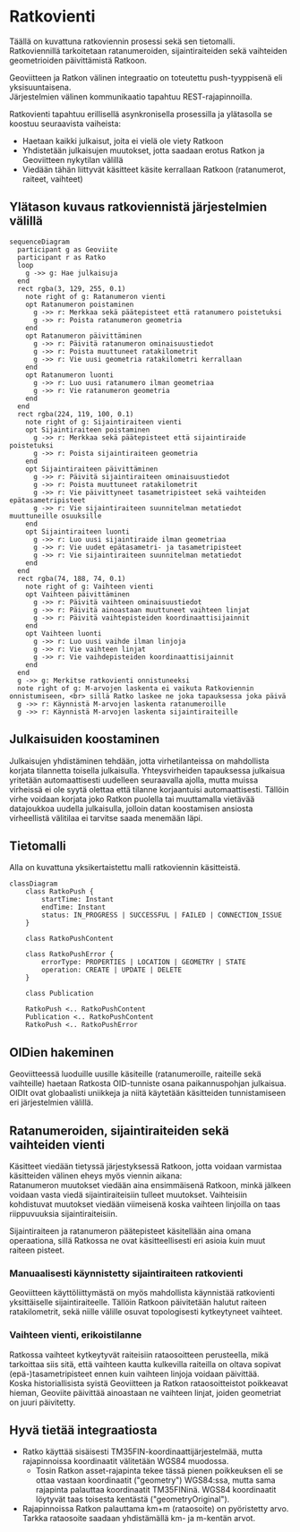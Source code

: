 # Ratkovienti
Täällä on kuvattuna ratkoviennin prosessi sekä sen tietomalli.  
Ratkoviennillä tarkoitetaan ratanumeroiden, sijaintiraiteiden sekä vaihteiden geometrioiden päivittämistä Ratkoon.

Geoviitteen ja Ratkon välinen integraatio on toteutettu push-tyyppisenä eli yksisuuntaisena.  
Järjestelmien välinen kommunikaatio tapahtuu REST-rajapinnoilla. 

Ratkovienti tapahtuu erillisellä asynkronisella prosessilla ja ylätasolla se koostuu seuraavista vaiheista:
- Haetaan kaikki julkaisut, joita ei vielä ole viety Ratkoon
- Yhdistetään julkaisujen muutokset, jotta saadaan erotus Ratkon ja Geoviitteen nykytilan välillä
- Viedään tähän liittyvät käsitteet käsite kerrallaan Ratkoon (ratanumerot, raiteet, vaihteet)

## Ylätason kuvaus ratkoviennistä järjestelmien välillä

```mermaid
sequenceDiagram
  participant g as Geoviite
  participant r as Ratko
  loop
    g ->> g: Hae julkaisuja
  end
  rect rgba(3, 129, 255, 0.1)
    note right of g: Ratanumeron vienti
    opt Ratanumeron poistaminen
      g ->> r: Merkkaa sekä päätepisteet että ratanumero poistetuksi
      g ->> r: Poista ratanumeron geometria
    end
    opt Ratanumeron päivittäminen
      g ->> r: Päivitä ratanumeron ominaisuustiedot
      g ->> r: Poista muuttuneet ratakilometrit
      g ->> r: Vie uusi geometria ratakilometri kerrallaan
    end
    opt Ratanumeron luonti
      g ->> r: Luo uusi ratanumero ilman geometriaa
      g ->> r: Vie ratanumeron geometria
    end
  end
  rect rgba(224, 119, 100, 0.1)
    note right of g: Sijaintiraiteen vienti
    opt Sijaintiraiteen poistaminen
      g ->> r: Merkkaa sekä päätepisteet että sijaintiraide poistetuksi
      g ->> r: Poista sijaintiraiteen geometria
    end
    opt Sijaintiraiteen päivittäminen
      g ->> r: Päivitä sijaintiraiteen ominaisuustiedot
      g ->> r: Poista muuttuneet ratakilometrit
      g ->> r: Vie päivittyneet tasametripisteet sekä vaihteiden epätasametripisteet
      g ->> r: Vie sijaintiraiteen suunnitelman metatiedot muuttuneille osuuksille
    end
    opt Sijaintiraiteen luonti
      g ->> r: Luo uusi sijaintiraide ilman geometriaa
      g ->> r: Vie uudet epätasametri- ja tasametripisteet
      g ->> r: Vie sijaintiraiteen suunnitelman metatiedot
    end
  end
  rect rgba(74, 188, 74, 0.1)
    note right of g: Vaihteen vienti
    opt Vaihteen päivittäminen
      g ->> r: Päivitä vaihteen ominaisuustiedot
      g ->> r: Päivitä ainoastaan muuttuneet vaihteen linjat
      g ->> r: Päivitä vaihtepisteiden koordinaattisijainnit
    end
    opt Vaihteen luonti
      g ->> r: Luo uusi vaihde ilman linjoja
      g ->> r: Vie vaihteen linjat
      g ->> r: Vie vaihdepisteiden koordinaattisijainnit
    end
  end
  g ->> g: Merkitse ratkovienti onnistuneeksi
  note right of g: M-arvojen laskenta ei vaikuta Ratkoviennin onnistumiseen, <br> sillä Ratko laskee ne joka tapauksessa joka päivä
  g ->> r: Käynnistä M-arvojen laskenta ratanumeroille
  g ->> r: Käynnistä M-arvojen laskenta sijaintiraiteille
```

## Julkaisuiden koostaminen
Julkaisujen yhdistäminen tehdään, jotta virhetilanteissa on mahdollista korjata tilannetta toisella julkaisulla.
Yhteysvirheiden tapauksessa julkaisua yritetään automaattisesti uudelleen seuraavalla ajolla, mutta muissa virheissä ei
ole syytä olettaa että tilanne korjaantuisi automaattisesti. Tällöin virhe voidaan korjata joko Ratkon puolella tai
muuttamalla vietävää datajoukkoa uudella julkaisulla, jolloin datan koostamisen ansiosta virheellistä välitilaa ei
tarvitse saada menemään läpi.

## Tietomalli
Alla on kuvattuna yksikertaistettu malli ratkoviennin käsitteistä.

```mermaid
classDiagram 
    class RatkoPush {
        startTime: Instant
        endTime: Instant
        status: IN_PROGRESS | SUCCESSFUL | FAILED | CONNECTION_ISSUE
    }
    
    class RatkoPushContent
    
    class RatkoPushError {
        errorType: PROPERTIES | LOCATION | GEOMETRY | STATE
        operation: CREATE | UPDATE | DELETE
    }
    
    class Publication

    RatkoPush <.. RatkoPushContent
    Publication <.. RatkoPushContent
    RatkoPush <.. RatkoPushError
```

## OIDien hakeminen
Geoviitteessä luoduille uusille käsiteille (ratanumeroille, raiteille sekä vaihteille) haetaan Ratkosta OID-tunniste osana paikannuspohjan julkaisua.  
OIDIt ovat globaalisti uniikkeja ja niitä käytetään käsitteiden tunnistamiseen eri järjestelmien välillä.


## Ratanumeroiden, sijaintiraiteiden sekä vaihteiden vienti
Käsitteet viedään tietyssä järjestyksessä Ratkoon, jotta voidaan varmistaa käsitteiden välinen eheys myös viennin aikana:  
Ratanumeron muutokset viedään aina ensimmäisenä Ratkoon, minkä jälkeen voidaan vasta viedä sijaintiraiteisiin tulleet muutokset. 
Vaihteisiin kohdistuvat muutokset viedään viimeisenä koska vaihteen linjoilla on taas riippuvuuksia sijaintiraiteisiin.

Sijaintiraiteen ja ratanumeron päätepisteet käsitellään aina omana operaationa, sillä Ratkossa ne ovat käsitteellisesti eri asioia kuin muut raiteen pisteet.


### Manuaalisesti käynnistetty sijaintiraiteen ratkovienti
Geoviitteen käyttöliittymästä on myös mahdollista käynnistää ratkovienti yksittäiselle sijaintiraiteelle.
Tällöin Ratkoon päivitetään halutut raiteen ratakilometrit, sekä niille välille osuvat topologisesti kytkeytyneet vaihteet.


### Vaihteen vienti, erikoistilanne
Ratkossa vaihteet kytkeytyvät raiteisiin rataosoitteen perusteella, mikä tarkoittaa siis sitä, että vaihteen kautta kulkevilla raiteilla on oltava sopivat (epä-)tasametripisteet ennen kuin vaihteen linjoja voidaan päivittää.  
Koska historiallisista syistä Geoviitteen ja Ratkon rataosoitteistot poikkeavat hieman, Geoviite päivittää ainoastaan ne vaihteen linjat, joiden geometriat on juuri päivitetty.


## Hyvä tietää integraatiosta
- Ratko käyttää sisäisesti TM35FIN-koordinaattijärjestelmää, mutta rajapinnoissa koordinaatit välitetään WGS84 muodossa. 
  - Tosin Ratkon asset-rajapinta tekee tässä pienen poikkeuksen eli se ottaa vastaan koordinaatit ("geometry") WGS84:ssa, mutta sama rajapinta palauttaa koordinaatit TM35FINinä. 
    WGS84 koordinaatit löytyvät taas toisesta kentästä ("geometryOriginal").
- Rajapinnoissa Ratkon palauttama km+m (rataosoite) on pyöristetty arvo. Tarkka rataosoite saadaan yhdistämällä km- ja m-kentän arvot.

